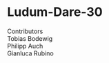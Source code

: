 Ludum-Dare-30
=============

<p>
Contributors<br>
  Tobias Bodewig<br>
  Philipp Auch<br>
  Gianluca Rubino<br>
</p>
